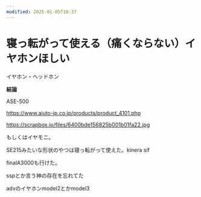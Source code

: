 ```yaml
---
modified: 2025-01-05T18:37
---
```

# 寝っ転がって使える（痛くならない）イヤホンほしい

イヤホン・ヘッドホン

**結論**

ASE-500

https://www.aiuto-jp.co.jp/products/product_4101.php

https://scrapbox.io/files/6400bde156825b001b01fa22.jpg

もしくはイヤモニ。

SE215みたいな形状のやつは寝っ転がって使えた。kinera sif

finalA3000も行けた。

sspとか言う神の存在を忘れてた

advのイヤホンmodel2とかmodel3